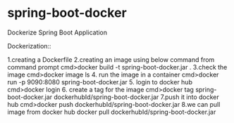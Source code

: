 # spring-boot-docker
Dockerize Spring Boot Application

Dockerization::

1.creating a Dockerfile
2.creating an image using below command from command prompt
  cmd>docker build -t spring-boot-docker.jar .
3.check the image 
  cmd>docker image ls
4. run the image in a container
   cmd>docker run -p 9090:8080 spring-boot-docker.jar
5. login to docker hub
   cmd>docker login
6. create a tag for the image
   cmd>docker tag spring-boot-docker.jar dockerhubId/spring-boot-docker.jar
7.push it into docker hub
  cmd>docker push dockerhubId/spring-boot-docker.jar
8.we can pull image from docker hub
   docker pull dockerhubId/spring-boot-docker.jar






